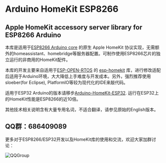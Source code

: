 # Arduino HomeKit ESP8266 


## Apple HomeKit accessory server library for ESP8266 Arduino

本库是适用于[ESP8266 Arduino core](https://github.com/esp8266/Arduino) 的原生 Apple HomeKit 协议实现，无需额外的homeassistant、homebridge等服务器配置。可制作使用ESP8266芯片的独立运行的非商用的HomeKit配件。

本库的开发主要来自适用于[ESP-OPEN-RTOS](https://github.com/SuperHouse/esp-open-rtos) 的 [esp-homekit](https://github.com/maximkulkin/esp-homekit) 库，进行修改适配后适用于Arduino环境，大大降低上手难度与开发成本。另外，强烈推荐使用sloeber(for Eclipse), PlatformIO等较为现代化的IDE来敲代码。

适用于ESP32 Arduino的版本请移步[Arduino-HomeKit-ESP32](https://github.com/Mixiaoxiao/Arduino-HomeKit-ESP32). 运行在ESP32上的HomeKit性能是ESP8266的近10倍。

其他技术相关说明含有大量专用名词，不适合翻译，请参见原始的English版本。


## QQ群：686409089

更多对于ESP8266/ESP32开发以及HomeKit库的使用和交流，欢迎大家加群讨论：

![QQGroup](https://raw.github.com/Mixiaoxiao/Arduino-HomeKit-ESP8266/master/extras/qq_group_qrcode.png) 
